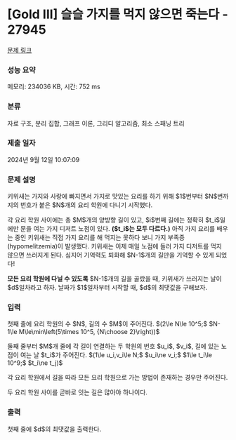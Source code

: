 # [Gold III] 슬슬 가지를 먹지 않으면 죽는다 - 27945 

[문제 링크](https://www.acmicpc.net/problem/27945) 

### 성능 요약

메모리: 234036 KB, 시간: 752 ms

### 분류

자료 구조, 분리 집합, 그래프 이론, 그리디 알고리즘, 최소 스패닝 트리

### 제출 일자

2024년 9월 12일 10:07:09

### 문제 설명

<p>키위새는 가지와 사랑에 빠지면서 가지로 맛있는 요리를 하기 위해 $1$번부터 $N$번까지의 번호가 붙은 $N$개의 요리 학원에 다니기 시작했다.</p>

<p>각 요리 학원 사이에는 총 $M$개의 양방향 길이 있고, $i$번째 길에는 정확히 $t_i$일에만 문을 여는 가지 디저트 노점이 있다. <strong>($t_i$는 모두 다르다.)</strong> 아직 가지 요리를 배우는 중인 키위새는 직접 가지 요리를 해 먹지는 못하다 보니 가지 부족증(hypomelitzemia)이 발생했다. 키위새는 이제 매일 노점에 들러 가지 디저트를 먹지 않으면 쓰러지게 된다. 심지어 기억력도 퇴화해 $N-1$개의 길만을 기억할 수 있게 되었다!</p>

<p><strong>모든 요리 학원에 다닐 수 있도록</strong> $N-1$개의 길을 골랐을 때, 키위새가 쓰러지는 날이 $d$일차라고 하자. 날짜가 $1$일차부터 시작할 때, $d$의 최댓값을 구해보자.</p>

### 입력 

 <p>첫째 줄에 요리 학원의 수 $N$, 길의 수 $M$이 주어진다. $(2\le N\le 10^5;$ $N-1\le M\le\min\left(5\times 10^5, {N\choose 2}\right))$</p>

<p>둘째 줄부터 $M$개 줄에 각 길이 연결하는 두 학원의 번호 $u_i$, $v_i$, 길에 있는 노점이 여는 날 $t_i$가 주어진다. $(1\le u_i,v_i\le N;$ $u_i\ne v_i;$ $1\le t_i\le 10^9;$ $t_i\ne t_j)$</p>

<p>각 요리 학원에서 길을 따라 모든 요리 학원으로 가는 방법이 존재하는 경우만 주어진다.</p>

<p>두 요리 학원 사이를 곧바로 잇는 길은 많아야 하나이다.</p>

### 출력 

 <p>첫째 줄에 $d$의 최댓값을 출력한다.</p>


